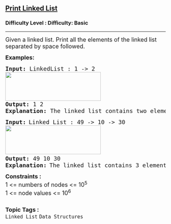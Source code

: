<h2><a href="https://www.geeksforgeeks.org/problems/print-linked-list-elements/1?page=1&category=Linked%20List&difficulty=Basic&sortBy=accuracy">Print Linked List</a></h2><h3>Difficulty Level : Difficulty: Basic</h3><hr><div class="problems_problem_content__Xm_eO" style="user-select: auto;"><p style="user-select: auto;"><span style="font-size: 18px; user-select: auto;">Given a linked list. Print all the elements of the linked list separated by space followed.</span></p>
<p style="user-select: auto;"><strong style="user-select: auto;"><span style="font-size: 18px; user-select: auto;">Examples:</span></strong></p>
<pre style="user-select: auto;"><span style="font-size: 18px; user-select: auto;"><strong style="user-select: auto;">Input: </strong>LinkedList : 1 -&gt; 2<br style="user-select: auto;"><img src="https://media.geeksforgeeks.org/img-practice/prod/addEditProblem/700004/Web/Other/blobid0_1720707152.png" width="300" height="90" style="user-select: auto;"></span>
<span style="font-size: 18px; user-select: auto;"><strong style="user-select: auto;">Output: </strong>1 2</span>
<span style="font-size: 18px; user-select: auto;"><strong style="user-select: auto;">Explanation: </strong>The linked list contains two elements 1 and 2.The elements are printed in a single line.</span></pre>
<pre style="user-select: auto;"><strong style="user-select: auto;"><span style="font-size: 18px; user-select: auto;">Input:</span> </strong><span style="font-size: 18px; user-select: auto;">Linked List : 49 -&gt; 10 -&gt; 30<br style="user-select: auto;"></span><img src="https://media.geeksforgeeks.org/img-practice/prod/addEditProblem/700004/Web/Other/blobid1_1720707177.png" width="300" height="90" style="user-select: auto;"> <br style="user-select: auto;"><strong style="user-select: auto;"><span style="font-size: 18px; user-select: auto;">Output: </span></strong><span style="font-size: 18px; user-select: auto;">49 10 30</span>
<strong style="user-select: auto;"><span style="font-size: 18px; user-select: auto;">Explanation:</span> </strong><span style="font-size: 18px; user-select: auto;">The linked list contains 3 elements 49, 10 and 30. The elements are printed in a single line.</span></pre>
<div style="user-select: auto;"><strong style="user-select: auto;"><span style="font-size: 18px; user-select: auto;">Constraints :</span></strong></div>
<div style="user-select: auto;"><span style="font-size: 18px; user-select: auto;">1 &lt;= numbers of nodes &lt;= 10<sup style="user-select: auto;">5</sup></span></div>
<div style="user-select: auto;"><span style="font-size: 18px; user-select: auto;">1 &lt;= node values &lt;= 10<sup style="user-select: auto;">6</sup></span></div></div><br><p><span style=font-size:18px><strong>Topic Tags : </strong><br><code>Linked List</code>&nbsp;<code>Data Structures</code>&nbsp;